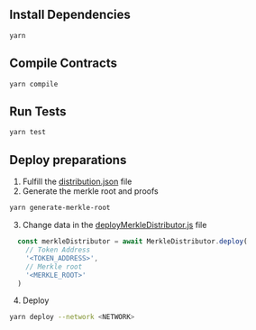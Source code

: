 
## Install Dependencies

`yarn`

## Compile Contracts

`yarn compile`

## Run Tests

`yarn test`

## Deploy preparations

1) Fulfill the [distribution.json](scripts/distribution.json) file
2) Generate the merkle root and proofs

```bash
yarn generate-merkle-root
```
3) Change data in the [deployMerkleDistributor.js](scripts/deployMerkleDistributor.js) file

```ts
  const merkleDistributor = await MerkleDistributor.deploy(
    // Token Address
    '<TOKEN_ADDRESS>',
    // Merkle root
    '<MERKLE_ROOT>'
  )
```
4) Deploy
```bash
yarn deploy --network <NETWORK>
```

